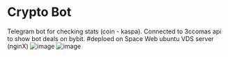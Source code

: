 # Crypto Bot
Telegram bot for checking stats (coin - kaspa). Connected to 3ccomas api to show bot deals on bybit.
#deploed on Space Web ubuntu VDS server (nginX)
![image](https://i.postimg.cc/D0N7ySW-x/crypto.jpg "crypto_present_1")
![image](https://i.postimg.cc/zD2zkcdT/crypto2.jpg "crypto_present_2")

